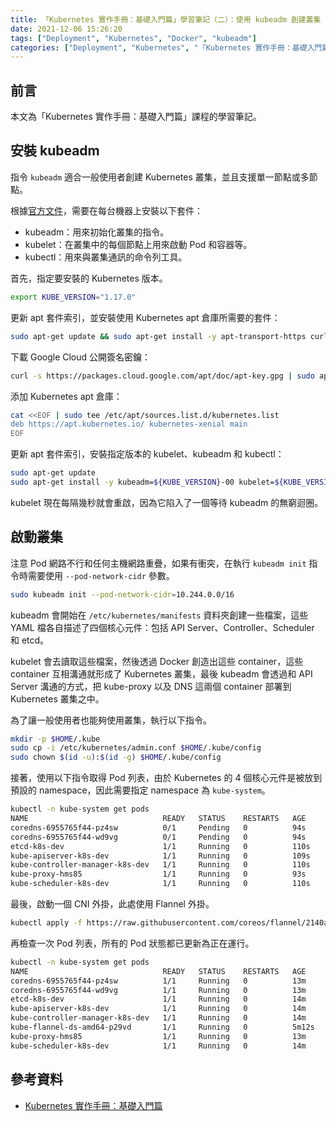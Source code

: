 ```yaml
---
title: 「Kubernetes 實作手冊：基礎入門篇」學習筆記（二）：使用 kubeadm 創建叢集
date: 2021-12-06 15:26:20
tags: ["Deployment", "Kubernetes", "Docker", "kubeadm"]
categories: ["Deployment", "Kubernetes", "「Kubernetes 實作手冊：基礎入門篇」Study Notes"]
---
```


## 前言

本文為「Kubernetes 實作手冊：基礎入門篇」課程的學習筆記。

## 安裝 kubeadm

指令 `kubeadm` 適合一般使用者創建 Kubernetes 叢集，並且支援單一節點或多節點。

根據[官方文件](https://kubernetes.io/docs/setup/production-environment/tools/kubeadm/install-kubeadm/)，需要在每台機器上安裝以下套件：

- kubeadm：用來初始化叢集的指令。
- kubelet：在叢集中的每個節點上用來啟動 Pod 和容器等。
- kubectl：用來與叢集通訊的命令列工具。

首先，指定要安裝的 Kubernetes 版本。

```bash
export KUBE_VERSION="1.17.0"
```

更新 apt 套件索引，並安裝使用 Kubernetes apt 倉庫所需要的套件：

```bash
sudo apt-get update && sudo apt-get install -y apt-transport-https curl
```

下載 Google Cloud 公開簽名密鑰：

```bash
curl -s https://packages.cloud.google.com/apt/doc/apt-key.gpg | sudo apt-key add -
```

添加 Kubernetes apt 倉庫：

```bash
cat <<EOF | sudo tee /etc/apt/sources.list.d/kubernetes.list
deb https://apt.kubernetes.io/ kubernetes-xenial main
EOF
```

更新 apt 套件索引，安裝指定版本的 kubelet、kubeadm 和 kubectl：

```bash
sudo apt-get update
sudo apt-get install -y kubeadm=${KUBE_VERSION}-00 kubelet=${KUBE_VERSION}-00 kubectl=${KUBE_VERSION}-00
```

kubelet 現在每隔幾秒就會重啟，因為它陷入了一個等待 kubeadm 的無窮迴圈。

## 啟動叢集

注意 Pod 網路不行和任何主機網路重疊，如果有衝突，在執行 `kubeadm init` 指令時需要使用 `--pod-network-cidr` 參數。

```bash
sudo kubeadm init --pod-network-cidr=10.244.0.0/16
```

kubeadm 會開始在 `/etc/kubernetes/manifests` 資料夾創建一些檔案，這些 YAML 檔各自描述了四個核心元件：包括 API Server、Controller、Scheduler 和 etcd。

kubelet 會去讀取這些檔案，然後透過 Docker 創造出這些 container，這些 container 互相溝通就形成了 Kubernetes 叢集，最後 kubeadm 會透過和 API Server 溝通的方式，把 kube-proxy 以及 DNS 這兩個 container 部署到 Kubernetes 叢集之中。

為了讓一般使用者也能夠使用叢集，執行以下指令。

```bash
mkdir -p $HOME/.kube
sudo cp -i /etc/kubernetes/admin.conf $HOME/.kube/config
sudo chown $(id -u):$(id -g) $HOME/.kube/config
```

接著，使用以下指令取得 Pod 列表，由於 Kubernetes 的 4 個核心元件是被放到預設的 namespace，因此需要指定 namespace 為 `kube-system`。

```bash
kubectl -n kube-system get pods
NAME                              READY   STATUS    RESTARTS   AGE
coredns-6955765f44-pz4sw          0/1     Pending   0          94s
coredns-6955765f44-wd9vg          0/1     Pending   0          94s
etcd-k8s-dev                      1/1     Running   0          110s
kube-apiserver-k8s-dev            1/1     Running   0          109s
kube-controller-manager-k8s-dev   1/1     Running   0          110s
kube-proxy-hms85                  1/1     Running   0          93s
kube-scheduler-k8s-dev            1/1     Running   0          110s
```

最後，啟動一個 CNI 外掛，此處使用 Flannel 外掛。

```bash
kubectl apply -f https://raw.githubusercontent.com/coreos/flannel/2140ac876ef134e0ed5af15c65e414cf26827915/Documentation/kube-flannel.yml
```

再檢查一次 Pod 列表，所有的 Pod 狀態都已更新為正在運行。

```bash
kubectl -n kube-system get pods
NAME                              READY   STATUS    RESTARTS   AGE
coredns-6955765f44-pz4sw          1/1     Running   0          13m
coredns-6955765f44-wd9vg          1/1     Running   0          13m
etcd-k8s-dev                      1/1     Running   0          14m
kube-apiserver-k8s-dev            1/1     Running   0          14m
kube-controller-manager-k8s-dev   1/1     Running   0          14m
kube-flannel-ds-amd64-p29vd       1/1     Running   0          5m12s
kube-proxy-hms85                  1/1     Running   0          13m
kube-scheduler-k8s-dev            1/1     Running   0          14m
```

## 參考資料

- [Kubernetes 實作手冊：基礎入門篇](https://hiskio.com/courses/349/about)
